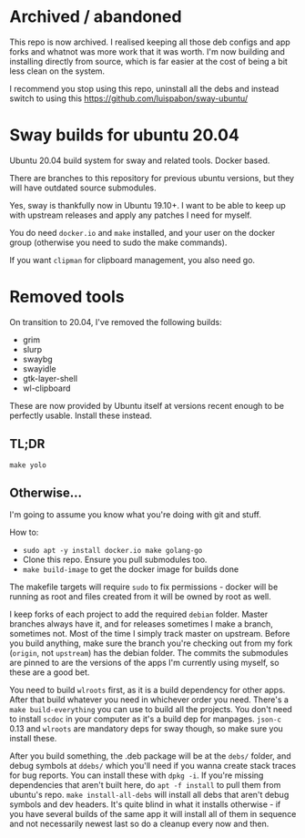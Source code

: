 # Archived / abandoned

This repo is now archived. I realised keeping all those deb configs and app forks and whatnot was more work that it was worth. I'm now building and installing directly from source, which is far easier at the cost of being a bit less clean on the system.

I recommend you stop using this repo, uninstall all the debs and instead switch to using this https://github.com/luispabon/sway-ubuntu/


# Sway builds for ubuntu 20.04

Ubuntu 20.04 build system for sway and related tools. Docker based.

There are branches to this repository for previous ubuntu versions, but they will
have outdated source submodules.

Yes, sway is thankfully now in Ubuntu 19.10+. I want to be able to keep up with upstream releases and apply any patches I need for myself.

You do need `docker.io` and `make` installed, and your user on the docker group (otherwise you need to sudo the make commands).

If you want `clipman` for clipboard management, you also need go.

# Removed tools

On transition to 20.04, I've removed the following builds:
  * grim
  * slurp
  * swaybg
  * swayidle
  * gtk-layer-shell
  * wl-clipboard

These are now provided by Ubuntu itself at versions recent enough to be perfectly usable. Install these instead.

## TL;DR

```shell
make yolo
```

## Otherwise...

I'm going to assume you know what you're doing with git and stuff.

How to:
  * `sudo apt -y install docker.io make golang-go`
  * Clone this repo. Ensure you pull submodules too.
  * `make build-image` to get the docker image for builds done

The makefile targets will require `sudo` to fix permissions - docker will be running as root and files created from it will be owned by root as well.

I keep forks of each project to add the required `debian` folder. Master branches always have it, and for releases sometimes I make a branch, sometimes not. Most of the time I simply track master on upstream. Before you build anything, make sure the branch you're checking out from my fork (`origin`, not `upstream`) has the debian folder. The commits the submodules are pinned to are the versions of the apps I'm currently using myself, so these are a good bet.

You need to build `wlroots` first, as it is a build dependency for other apps. After that build whatever you need in whichever order you need. There's a `make build-everything` you can use to build all the projects. You don't need to install `scdoc` in your computer as it's a build dep for manpages. `json-c` 0.13 and `wlroots` are mandatory deps for sway though, so make sure you install these.

After you build something, the .deb package will be at the `debs/` folder, and debug symbols at `ddebs/` which you'll need if you wanna create stack traces for bug reports. You can install these with `dpkg -i`. If you're missing dependencies that aren't built here, do `apt -f install` to pull them from ubuntu's repo. `make install-all-debs` will install all debs that aren't debug symbols and dev headers. It's quite blind in what it installs otherwise - if you have several builds of the same app it will install all of them in sequence and not necessarily newest last so do a cleanup every now and then.
